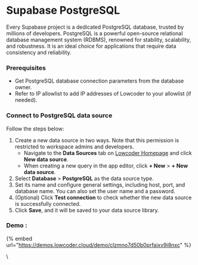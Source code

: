 # Supabase PostgreSQL

Every Supabase project is a dedicated PostgreSQL database, trusted by millions of developers. PostgreSQL is a powerful open-source relational database management system (RDBMS), renowned for stability, scalability, and robustness. It is an ideal choice for applications that require data consistency and reliability.

### Prerequisites <a href="#prerequisites" id="prerequisites"></a>

* Get PostgreSQL database connection parameters from the database owner.
* Refer to IP allowlist to add IP addresses of Lowcoder to your allowlist (if needed).

### Connect to PostgreSQL data source <a href="#connect-to-postgresql-data-source" id="connect-to-postgresql-data-source"></a>

Follow the steps below:

1. Create a new data source in two ways. Note that this permission is restricted to workspace admins and developers.
   * Navigate to the **Data Sources** tab on [Lowcoder Homepage](http://app.lowcoder.cloud/) and click **New data source**.
   * When creating a new query in the app editor, click **+ New** > **+ New data source**.
2. Select **Database** > **PostgreSQL** as the data source type.
3. Set its name and configure general settings, including host, port, and database name. You can also set the user name and a password.
4. (Optional) Click **Test connection** to check whether the new data source is successfully connected.
5. Click **Save**, and it will be saved to your data source library.

### Demo :&#x20;

{% embed url="https://demos.lowcoder.cloud/demo/clzmno7d50b0prfaixv9i8nxc" %}

\
